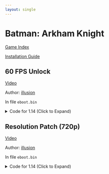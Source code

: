```yaml
---
layout: single
---
```


# Batman: Arkham Knight

[Game Index](/patch/#patches)

[Installation Guide](https://illusion0001.github.io/install-instructions/)

## 60 FPS Unlock

[Video](https://youtu.be/v4AvZ-LjTmc)

Author: [illusion](https://twitter.com/illusion0002)

In file `eboot.bin`

<details>
<summary>Code for 1.14 (Click to Expand)</summary>

{% highlight yml %}
- game: "Batman: Arkham Knight"
  app_ver: "01.14"
  patch_ver: "1.0"
  name: "60 FPS Unlock"
  author: "illusion"
  note: "CPU Limited. For use with 9th generation of game consoles."
  arch: generic_orbis
  enabled: False # Todo: move this to a separate file
  patch_list:
        # 60fps
        - [ bytes, 0x616ABF, "00" ]
        # prevent game from speedup above 30fps
        - [ bytes, 0x617F22, "85" ]
        # triple buffering
        - [ bytes, 0x617CA8, "04" ]
        # sync modes
        # 00 no output
        # 01 untested
        # 02 full adaptive sync // when usevsync is off
        # 03 double buffer adaptive sync // default
        # 04 triple buffering
{% endhighlight %}

</details>

## Resolution Patch (720p)

[Video](https://youtu.be/v4AvZ-LjTmc)

Author: [illusion](https://twitter.com/illusion0002)

In file `eboot.bin`

<details>
<summary>Code for 1.14 (Click to Expand)</summary>

{% highlight yml %}
- game: "Batman: Arkham Knight"
  app_ver: "01.14"
  patch_ver: "1.0"
  name: "Resolution Patch (720p)"
  author: "illusion"
  note: 
  arch: generic_orbis
  enabled: False # Todo: move this to a separate file
  patch_list:
        - [ bytes, 0x276C034, "00 05 00 00 D0 02 00 00 00" ]
{% endhighlight %}

</details>
